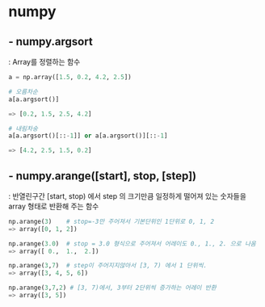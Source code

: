 # numpy

## - numpy.argsort

: Array를 정렬하는 함수

```python
a = np.array([1.5, 0.2, 4.2, 2.5])

# 오름차순
a[a.argsort()]

=> [0.2, 1.5, 2.5, 4.2]

# 내림차숭
a[a.argsort()[::-1]] or a[a.argsort()][::-1]

=> [4.2, 2.5, 1.5, 0.2]
```





## - numpy.arange([start], stop, [step])

: 반열린구간 [start, stop) 에서 step 의 크기만큼 일정하게 떨어져 있는 숫자들을 array 형태로 반환해 주는 함수

```python
np.arange(3)	# stop=-3만 주어져서 기본단위인 1단위로 0, 1, 2
=> array([0, 1, 2])

np.arange(3.0)	# stop = 3.0 형식으로 주어져서 어레이도 0., 1., 2. 으로 나옴
=> array([ 0.,  1.,  2.])

np.arange(3,7)	# step이 주어지지않아서 [3, 7) 에서 1 단위씩.
=> array([3, 4, 5, 6])

np.arange(3,7,2) # [3, 7)에서, 3부터 2단위씩 증가하는 어레이 반환
=> array([3, 5])
```

